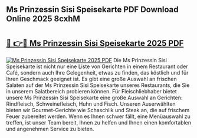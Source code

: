 ## Ms Prinzessin Sisi Speisekarte PDF Download Online 2025 8cxhM

# <h2><a href="http://gcdh4w7.nevu.top/?p=Ms+Prinzessin+Sisi+Speisekarte">🔗 👉🔴 Ms Prinzessin Sisi Speisekarte 2025 PDF</a></h2>

[![Ms Prinzessin Sisi Speisekarte 2025 PDF](https://i.imgur.com/dBaPXMq.png)](http://gcdh4w7.nevu.top/?p=Ms+Prinzessin+Sisi+Speisekarte)
Die Ms Prinzessin Sisi Speisekarte ist nicht nur eine Liste von Gerichten in einem Restaurant oder Café, sondern auch Ihre Gelegenheit, etwas zu finden, das köstlich und für Ihren Geschmack geeignet ist. Es gibt eine große Auswahl an frischen Salaten auf der Ms Prinzessin Sisi Speisekarte unseres Restaurants, die Sie in unserem Salatbereich probieren können. Für Fleischliebhaber bietet unsere Ms Prinzessin Sisi Speisekarte eine große Auswahl an Gerichten: Rindfleisch, Schweinefleisch, Huhn und Fisch. Unseren Auserwählten bieten wir Gourmet-Gerichte wie Schaschlik und Steak an, die auf frischem Feuer zubereitet werden. Wenn es Ihnen schwer fällt, eine Menüauswahl zu treffen, ist unser Team bereit, Ihnen zu helfen und Ihnen einen komfortablen und angenehmen Service zu bieten.
